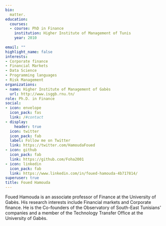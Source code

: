```yaml
---
bio: 
  matter.
education:
  courses:
  - course: PhD in Finance
    institution: Higher Institute of Management of Tunis
    year: 2010
  
email: ""
highlight_name: false
interests:
- Corporate finance
- Financial Markets
- Data Science
- Programming languages
- Risk Management
organizations:
- name: Higher Institute of Management of Gabès
  url: http://www.isggb.rnu.tn/
role: Ph.D. in Finance
social:
- icon: envelope
  icon_pack: fas
  link: /#contact
- display:
    header: true
  icon: twitter
  icon_pack: fab
  label: Follow me on Twitter
  link: https://twitter.com/HamoudaFoued
- icon: github
  icon_pack: fab
  link: https://github.com/Foha2001
- icon: linkedin
  icon_pack: fab
  link: https://www.linkedin.com/in/foued-hamouda-4b717814/
superuser: true
title: Foued Hamouda
---
```


Foued Hamouda is an associate professor of Finance at the University of Gabès. His research interests include Financial markets and Corporate finance. He is the Co-founders of the Observatory of South-East Tunisians' companies and a member of the Technology Transfer Office at the University of Gabès.


